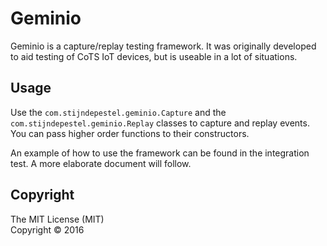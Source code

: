 # Geminio

Geminio is a capture/replay testing framework. It was originally developed to aid testing of CoTS IoT devices, but is useable in a lot of situations.

## Usage

Use the `com.stijndepestel.geminio.Capture` and the `com.stijndepestel.geminio.Replay` classes to capture and replay events. You can pass higher order functions to their constructors.

An example of how to use the framework can be found in the integration test. A more elaborate document will follow.


## Copyright

The MIT License (MIT)  
Copyright &copy; 2016